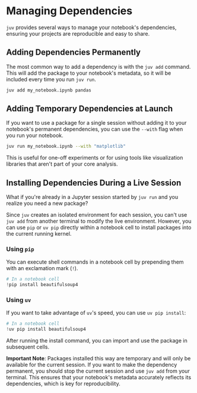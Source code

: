 # Managing Dependencies

`juv` provides several ways to manage your notebook's dependencies, ensuring your projects are reproducible and easy to share.

## Adding Dependencies Permanently

The most common way to add a dependency is with the `juv add` command. This will add the package to your notebook's metadata, so it will be included every time you run `juv run`.

```bash
juv add my_notebook.ipynb pandas
```

## Adding Temporary Dependencies at Launch

If you want to use a package for a single session without adding it to your notebook's permanent dependencies, you can use the `--with` flag when you run your notebook.

```bash
juv run my_notebook.ipynb --with "matplotlib"
```

This is useful for one-off experiments or for using tools like visualization libraries that aren't part of your core analysis.

## Installing Dependencies During a Live Session

What if you're already in a Jupyter session started by `juv run` and you realize you need a new package?

Since `juv` creates an isolated environment for each session, you can't use `juv add` from another terminal to modify the live environment. However, you can use `pip` or `uv pip` directly within a notebook cell to install packages into the current running kernel.

### Using `pip`

You can execute shell commands in a notebook cell by prepending them with an exclamation mark (`!`).

```python
# In a notebook cell
!pip install beautifulsoup4
```

### Using `uv`

If you want to take advantage of `uv`'s speed, you can use `uv pip install`:

```python
# In a notebook cell
!uv pip install beautifulsoup4
```

After running the install command, you can import and use the package in subsequent cells.

**Important Note**: Packages installed this way are temporary and will only be available for the current session. If you want to make the dependency permanent, you should stop the current session and use `juv add` from your terminal. This ensures that your notebook's metadata accurately reflects its dependencies, which is key for reproducibility.
